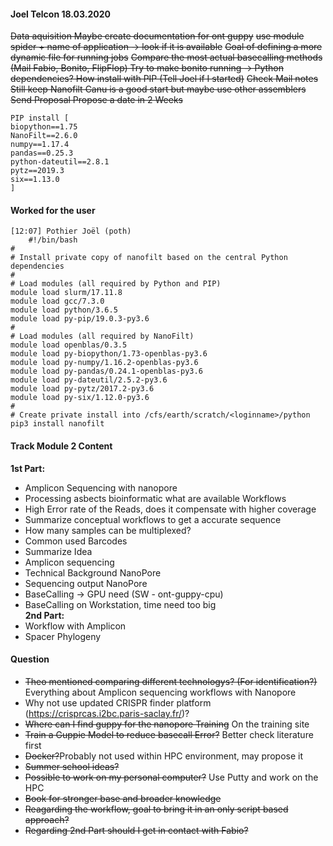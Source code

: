 #### Joel Telcon 18.03.2020
~~Data aquisition
Maybe create documentation for ont guppy~~
~~use module spider + name of application -> look if it is available~~
~~Goal of defining a more dynamic file for running jobs~~
~~Compare the most actual basecalling methods (Mail Fabio, Bonito, FlipFlop)
Try to make bonito running -> Python dependencies? How install with PIP (Tell Joel if I started)~~
~~Check Mail notes
Still keep Nanofilt
Canu is a good start but maybe use other assemblers
Send Proposal
Propose a date in 2 Weeks~~
```
PIP install [
biopython==1.75
NanoFilt==2.6.0
numpy==1.17.4
pandas==0.25.3
python-dateutil==2.8.1
pytz==2019.3
six==1.13.0
]
```
#### Worked for the user
```
[12:07] Pothier Joël (poth)
    #!/bin/bash
#
# Install private copy of nanofilt based on the central Python dependencies
#
# Load modules (all required by Python and PIP)
module load slurm/17.11.8
module load gcc/7.3.0
module load python/3.6.5
module load py-pip/19.0.3-py3.6
#
# Load modules (all required by NanoFilt)
module load openblas/0.3.5
module load py-biopython/1.73-openblas-py3.6
module load py-numpy/1.16.2-openblas-py3.6
module load py-pandas/0.24.1-openblas-py3.6
module load py-dateutil/2.5.2-py3.6
module load py-pytz/2017.2-py3.6
module load py-six/1.12.0-py3.6
#
# Create private install into /cfs/earth/scratch/<loginname>/python
pip3 install nanofilt
```
#### Track Module 2 Content
**1st Part:**
* Amplicon Sequencing with nanopore
* Processing asbects bioinformatic what are available Workflows
* High Error rate of the Reads, does it compensate with higher coverage
* Summarize conceptual workflows to get a accurate sequence
* How many samples can be multiplexed?
* Common used Barcodes
* Summarize Idea
* Amplicon sequencing
* Technical Background NanoPore
* Sequencing output NanoPore
* BaseCalling -> GPU need (SW - ont-guppy-cpu)
* BaseCalling on Workstation, time need too big    
**2nd Part:**  
* Workflow with Amplicon
* Spacer Phylogeny

####  Question
* ~~Theo mentioned comparing different technologys? (For identification?)~~ Everything about Amplicon sequencing workflows with Nanopore
*  Why not use updated CRISPR finder platform (https://crisprcas.i2bc.paris-saclay.fr/)?
*  ~~Where can I find guppy for the nanopore Training~~ On the training site
*  ~~Train a Guppie Model to reduce basecall Error?~~ Better check literature first
*  ~~Docker?~~Probably not used within HPC environment, may propose it
*  ~~Summer school ideas?~~
*  ~~Possible to work on my personal computer?~~ Use Putty and work on the HPC
*  ~~Book for stronger base and broader knowledge~~
*  ~~Reagarding the workflow, goal to bring it in an only script based approach?~~
*  ~~Regarding 2nd Part should I get in contact with Fabio?~~
